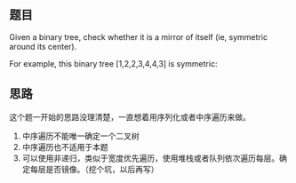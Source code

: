 ## 题目
Given a binary tree, check whether it is a mirror of itself (ie, symmetric around its center).

For example, this binary tree [1,2,2,3,4,4,3] is symmetric:

## 思路
这个题一开始的思路没理清楚，一直想着用序列化或者中序遍历来做。  
1. 中序遍历不能唯一确定一个二叉树
2. 中序遍历也不适用于本题
3. 可以使用非递归，类似于宽度优先遍历，使用堆栈或者队列依次遍历每层。确定每层是否镜像。（挖个坑，以后再写）

